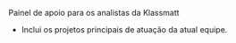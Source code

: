 Painel de apoio para os analistas da Klassmatt

- Inclui os projetos principais de atuação da atual equipe.
